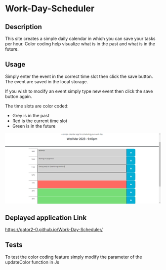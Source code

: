 # Work-Day-Scheduler


## Description

This site creates a simple daily calendar in which you can save your tasks per hour.
Color coding help visualize what is in the past and what is in the future.


## Usage

Simply enter the event in the correct time slot then click the save button.
The event are saved in the local storage. 

If you wish to modify an event simply type new event then click the save button again.

The time slots are color coded: 
- Grey is in the past
- Red is the current time slot
- Green is in the future


  
![schedule main page](assets/screenshot.png)

## Deplayed application Link

https://gator2-0.github.io/Work-Day-Scheduler/



## Tests

To test the color coding feature simply modify the parameter of the updateColor function in Js